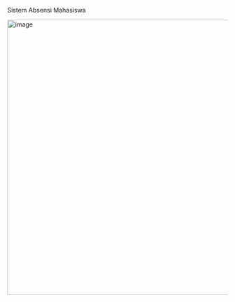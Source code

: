 Sistem Absensi Mahasiswa

<img width="975" height="631" alt="image" src="https://github.com/user-attachments/assets/d3024773-d360-4006-89fe-fd9393893979" />
